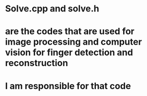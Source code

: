 # Solve.cpp and solve.h 
# are the codes that are used for image processing and computer vision for finger detection and reconstruction
# I am responsible for that code
